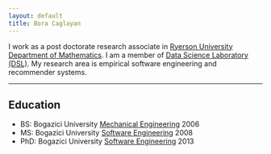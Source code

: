 ```yaml
---
layout: default
title: Bora Caglayan
---
```


I work as a post doctorate research associate in [Ryerson University Department of Mathematics](http://www.math.ryerson.ca/).
I am a member of [Data Science Laboratory (DSL)](http://www.ryerson.ca/~abener/dsl.html).
My research area is empirical software engineering and recommender systems.

*****

Education
----
 * BS: Bogazici University [Mechanical Engineering](http://www.me.boun.edu.tr) 2006
 * MS: Bogazici University [Software Engineering](http://www.cmpe.boun.edu.tr) 2008
 * PhD: Bogazici University [Software Engineering](http://www.cmpe.boun.edu.tr) 2013
